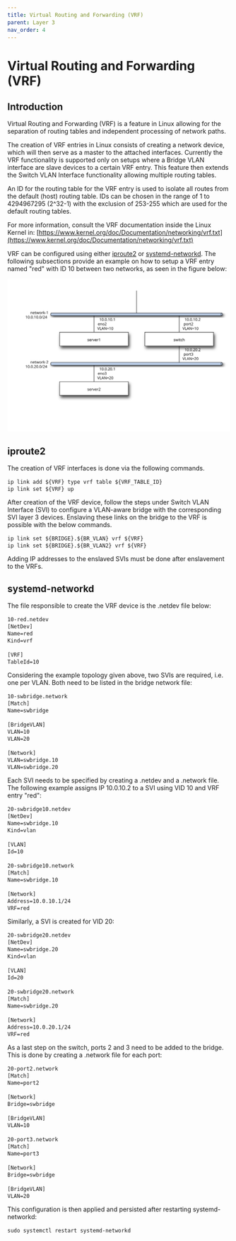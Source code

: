 ```yaml
---
title: Virtual Routing and Forwarding (VRF)
parent: Layer 3
nav_order: 4
---
```

# Virtual Routing and Forwarding (VRF)

## Introduction

Virtual Routing and Forwarding (VRF) is a feature in Linux allowing for the separation of routing tables and independent processing of network paths.

The creation of VRF entries in Linux consists of creating a network device, which will then serve as a master to the attached interfaces. Currently the VRF functionality is supported only on setups where a Bridge VLAN interface are slave devices to a certain VRF entry. This feature then extends the Switch VLAN Interface functionality allowing multiple routing tables.

An ID for the routing table for the VRF entry is used to isolate all routes from the default (host) routing table. IDs can be chosen in the range of 1 to 4294967295 (2^32-1) with the exclusion of 253-255 which are used for the default routing tables.

For more information, consult the VRF documentation inside the Linux Kernel in: [https://www.kernel.org/doc/Documentation/networking/vrf.txt](https://www.kernel.org/doc/Documentation/networking/vrf.txt)

VRF can be configured using either [iproute2](#iproute2) or [systemd-networkd](#systemd-networkd). The following subsections provide an example on how to setup a VRF entry named "red" with ID 10 between two networks, as seen in the figure below:

![vrf_example](/assets/img/network_vrf_example.svg)

## iproute2

The creation of VRF interfaces is done via the following commands.

```
ip link add ${VRF} type vrf table ${VRF_TABLE_ID}
ip link set ${VRF} up
```

After creation of the VRF device, follow the steps under Switch VLAN Interface (SVI) to configure a VLAN-aware bridge with the corresponding SVI layer 3 devices. Enslaving these links on the bridge to the VRF is possible with the below commands.

```
ip link set ${BRIDGE}.${BR_VLAN} vrf ${VRF}
ip link set ${BRIDGE}.${BR_VLAN2} vrf ${VRF}
```

Adding IP addresses to the enslaved SVIs must be done after enslavement to the VRFs.

## systemd-networkd

The file responsible to create the VRF device is the .netdev file below:

```
10-red.netdev
[NetDev]
Name=red
Kind=vrf

[VRF]
TableId=10
```

Considering the example topology given above, two SVIs are required, i.e. one per VLAN. Both need to be listed in the bridge network file:

```
10-swbridge.network
[Match]
Name=swbridge

[BridgeVLAN]
VLAN=10
VLAN=20

[Network]
VLAN=swbridge.10
VLAN=swbridge.20
```

Each SVI needs to be specified by creating a .netdev and a .network file. The following example assigns IP 10.0.10.2 to a SVI using VID 10 and VRF entry "red":

```
20-swbridge10.netdev
[NetDev]
Name=swbridge.10
Kind=vlan

[VLAN]
Id=10

20-swbridge10.network
[Match]
Name=swbridge.10

[Network]
Address=10.0.10.1/24
VRF=red
```

Similarly, a SVI is created for VID 20:

```
20-swbridge20.netdev
[NetDev]
Name=swbridge.20
Kind=vlan

[VLAN]
Id=20

20-swbridge20.network
[Match]
Name=swbridge.20

[Network]
Address=10.0.20.1/24
VRF=red
```

As a last step on the switch, ports 2 and 3 need to be added to the bridge. This is done by creating a .network file for each port:

```
20-port2.network
[Match]
Name=port2

[Network]
Bridge=swbridge

[BridgeVLAN]
VLAN=10

20-port3.network
[Match]
Name=port3

[Network]
Bridge=swbridge

[BridgeVLAN]
VLAN=20
```

This configuration is then applied and persisted after restarting systemd-networkd:

```
sudo systemctl restart systemd-networkd
```
